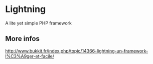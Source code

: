 Lightning
=========

A lite yet simple PHP framework

More infos
---
http://www.bukkit.fr/index.php/topic/14366-lightning-un-framework-l%C3%A9ger-et-facile/

